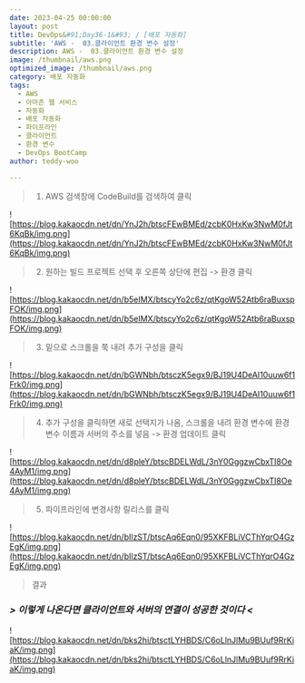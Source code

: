 ```yaml
---
date: 2023-04-25 00:00:00
layout: post
title: DevOps&#91;Day36-1&#93; / [배포 자동화]
subtitle: 'AWS -  03.클라이언트 환경 변수 설정'
description: AWS -  03.클라이언트 환경 변수 설정
image: /thumbnail/aws.png
optimized_image: /thumbnail/aws.png
category: 배포 자동화
tags:
  - AWS
  - 아마존 웹 서비스
  - 자동화
  - 배포 자동화
  - 파이프라인
  - 클라이언트
  - 환경 변수
  - DevOps BootCamp
author: teddy-woo

---
```



> 1. AWS 검색창에 CodeBuild를 검색하여 클릭
> 

![https://blog.kakaocdn.net/dn/YnJ2h/btscFEwBMEd/zcbK0HxKw3NwM0fJt6KqBk/img.png](https://blog.kakaocdn.net/dn/YnJ2h/btscFEwBMEd/zcbK0HxKw3NwM0fJt6KqBk/img.png)

> 2. 원하는 빌드 프로젝트 선택 후 오른쪽 상단에 편집 -> 환경 클릭
> 

![https://blog.kakaocdn.net/dn/b5eIMX/btscyYo2c6z/qtKgoW52Atb6raBuxspFOK/img.png](https://blog.kakaocdn.net/dn/b5eIMX/btscyYo2c6z/qtKgoW52Atb6raBuxspFOK/img.png)

> 3. 밑으로 스크롤을 쭉 내려 추가 구성을 클릭
> 

![https://blog.kakaocdn.net/dn/bGWNbh/btsczK5egx9/BJ19U4DeAI10uuw6f1Frk0/img.png](https://blog.kakaocdn.net/dn/bGWNbh/btsczK5egx9/BJ19U4DeAI10uuw6f1Frk0/img.png)

> 4. 추가 구성을 클릭하면 새로 선택지가 나옴, 스크롤을 내려 환경 변수에 환경 변수 이름과 서버의 주소를 넣음 -> 환경 업데이트 클릭
> 

![https://blog.kakaocdn.net/dn/d8pleY/btscBDELWdL/3nY0GggzwCbxTI8Oe4AyM1/img.png](https://blog.kakaocdn.net/dn/d8pleY/btscBDELWdL/3nY0GggzwCbxTI8Oe4AyM1/img.png)

> 5. 파이프라인에 변경사항 릴리스를 클릭
> 

![https://blog.kakaocdn.net/dn/bIlzST/btscAq6Eqn0/95XKFBLiVCThYqrO4GzEgK/img.png](https://blog.kakaocdn.net/dn/bIlzST/btscAq6Eqn0/95XKFBLiVCThYqrO4GzEgK/img.png)

> 결과
### ***> 이렇게 나온다면 클라이언트와 서버의 연결이 성공한 것이다 <***

![https://blog.kakaocdn.net/dn/bks2hi/btsctLYHBDS/C6oLlnJlMu9BUuf9RrKiaK/img.png](https://blog.kakaocdn.net/dn/bks2hi/btsctLYHBDS/C6oLlnJlMu9BUuf9RrKiaK/img.png)

